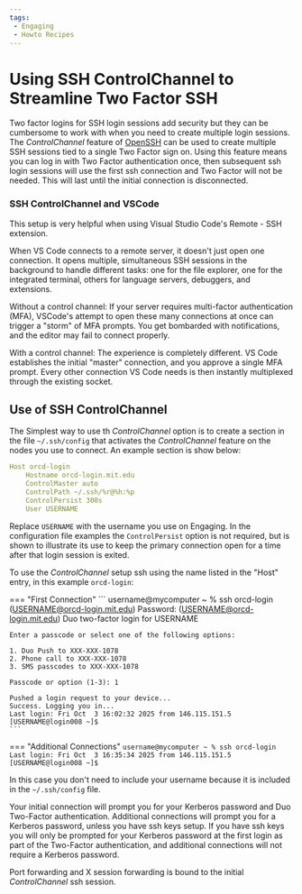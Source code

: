 ```yaml
---
tags:
 - Engaging
 - Howto Recipes
---
```


# Using SSH ControlChannel to Streamline Two Factor SSH

Two factor logins for SSH login sessions add security but they can be cumbersome to work with when 
you need to create multiple login sessions. The _ControlChannel_ feature of [OpenSSH](https://www.openssh.com/) can 
be used to create multiple SSH sessions tied to a single Two Factor sign on. Using this feature 
means you can log in with Two Factor authentication once, then subsequent ssh login sessions will use the first ssh connection and Two Factor will not be needed. This will last until the initial connection is disconnected.

### SSH ControlChannel and VSCode

This setup is very helpful when using Visual Studio Code's Remote - SSH extension.

When VS Code connects to a remote server, it doesn't just open one connection. It opens multiple, simultaneous SSH sessions in the background to handle different tasks: one for the file explorer, one for the integrated terminal, others for language servers, debuggers, and extensions.

Without a control channel: If your server requires multi-factor authentication (MFA), VSCode's attempt to open these many connections at once can trigger a "storm" of MFA prompts. You get bombarded with notifications, and the editor may fail to connect properly.

With a control channel: The experience is completely different.  VS Code establishes the initial "master" connection, and you approve a single MFA prompt. Every other connection VS Code needs is then instantly multiplexed through the existing socket. 

## Use of SSH ControlChannel

The Simplest way to use th _ControlChannel_ option is to create a section in the file `~/.ssh/config` that activates the _ControlChannel_ feature on the nodes you use to connect. An example section is show below: 

```yaml title="~/.ssh/config"
Host orcd-login
    Hostname orcd-login.mit.edu
    ControlMaster auto
    ControlPath ~/.ssh/%r@%h:%p
    ControlPersist 300s
    User USERNAME
```

Replace `USERNAME` with the username you use on Engaging. In the 
configuration file examples the `ControlPersist` option is not required, but is shown to 
illustrate its use to keep the primary connection open for a time after that login 
session is exited.

To use the *ControlChannel* setup ssh using the name listed in the "Host" entry, in this example `orcd-login`:

=== "First Connection"
    ```
    username@mycomputer ~ % ssh orcd-login
    (USERNAME@orcd-login.mit.edu) Password: 
    (USERNAME@orcd-login.mit.edu) Duo two-factor login for USERNAME

    Enter a passcode or select one of the following options:

    1. Duo Push to XXX-XXX-1078
    2. Phone call to XXX-XXX-1078
    3. SMS passcodes to XXX-XXX-1078

    Passcode or option (1-3): 1

    Pushed a login request to your device...
    Success. Logging you in...
    Last login: Fri Oct  3 16:02:32 2025 from 146.115.151.5
    [USERNAME@login008 ~]$ 
    ```

=== "Additional Connections"
    ```
    username@mycomputer ~ % ssh orcd-login
    Last login: Fri Oct  3 16:35:34 2025 from 146.115.151.5
    [USERNAME@login008 ~]$ 
    ```

In this case you don't need to include your username because it is included in the `~/.ssh/config` file.

Your initial connection will prompt you for your Kerberos password and Duo Two-Factor authentication. Additional connections will prompt you for a Kerberos password, unless you have ssh keys setup. If you have ssh keys you will only be prompted for your Kerberos password at the first login as part of the Two-Factor authentication, and additional connections will not require a Kerberos password.

Port forwarding and X session forwarding is bound to the initial _ControlChannel_ ssh session.

